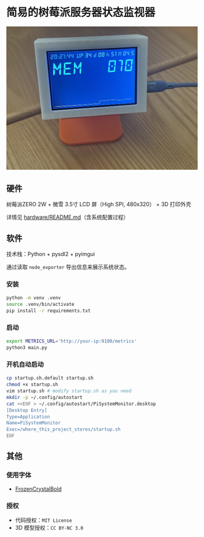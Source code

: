 # 简易的树莓派服务器状态监视器

![demo](./hardware/demo.jpg)

## 硬件

树莓派ZERO 2W + 微雪 3.5寸 LCD 屏（High SPI, 480x320） + 3D 打印外壳

详情见 [hardware/README.md](./hardware/README.md)（含系统配置过程）

## 软件

技术栈：Python + pysdl2 + pyimgui

通过读取 `node_exporter` 导出信息来展示系统状态。

### 安装

```bash
python -m venv .venv
source .venv/bin/activate
pip install -r requirements.txt
```

### 启动

```bash
export METRICS_URL='http://your-ip:9100/metrics'
python3 main.py
```

### 开机自动启动

```bash
cp startup.sh.default startup.sh
chmod +x startup.sh
vim startup.sh # modify startup.sh as you need
mkdir -p ~/.config/autostart
cat <<EOF > ~/.config/autostart/PiSystemMonitor.desktop
[Desktop Entry]
Type=Application
Name=PiSystemMonitor
Exec=/where_this_project_stores/startup.sh
EOF
```

## 其他

### 使用字体

- [FrozenCrystalBold](https://www.fontspace.com/frozen-crystal-font-f33002)

### 授权

- 代码授权：`MIT License`
- 3D 模型授权：`CC BY-NC 3.0`
